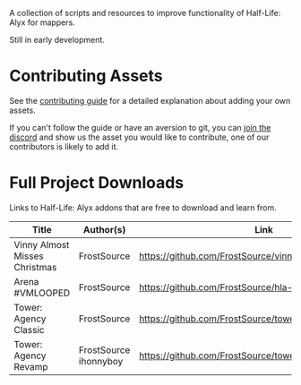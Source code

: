 A collection of scripts and resources to improve functionality of Half-Life: Alyx for mappers.

Still in early development.

# Contributing Assets

See the [contributing guide](guides/contributing/README.md) for a detailed explanation about adding your own assets.

If you can't follow the guide or have an aversion to git, you can [join the discord](https://discord.gg/yTQhGeKxSK) and show us the asset you would like to contribute, one of our contributors is likely to add it.

# Full Project Downloads

Links to Half-Life: Alyx addons that are free to download and learn from.

| Title | Author(s) | Link |
| ----- | --------- | ---- |
| Vinny Almost Misses Christmas | FrostSource | https://github.com/FrostSource/vinny_christmas |
| Arena #VMLOOPED | FrostSource | https://github.com/FrostSource/hla-arena |
| Tower: Agency Classic | FrostSource | https://github.com/FrostSource/toweragency |
| Tower: Agency Revamp | FrostSource <br> ihonnyboy | https://github.com/FrostSource/toweragency/tree/redesign |